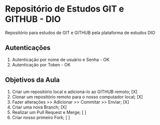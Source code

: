# Repositório de Estudos GIT e GITHUB - DIO
Repositório para estudos de GIT e GITHUB pela plataforma de estudos DIO

## Autenticações
  1. Autenticação por nome de usuário e Senha - OK
  2. Autenticação por Token - OK

## Objetivos da Aula
  1. Criar um repositório local e adicioná-lo ao GITHUB remoto; [X]
  2. Clonar um repositório remoto para o nosso computador local; [X]
  3. Fazer alterações >> Adicionar >> Commitar >> Enviar; [X]
  4. Criar uma nova Branch; [X]
  5. Realizar um Pull Request e Merge; [ ]
  6. Criar nosso primeiro Fork; [ ]
